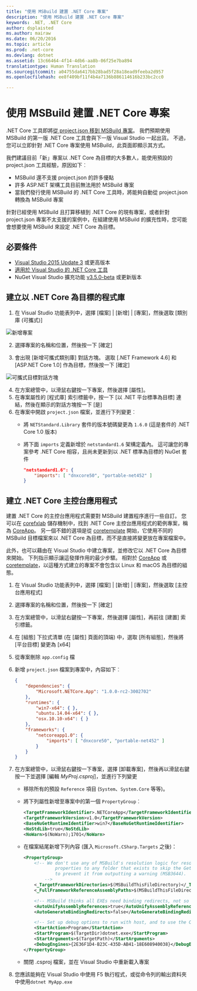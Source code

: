 ```yaml
---
title: "使用 MSBuild 建置 .NET Core 專案"
description: "使用 MSBuild 建置 .NET Core 專案"
keywords: .NET, .NET Core
author: dsplaisted
ms.author: mairaw
ms.date: 06/20/2016
ms.topic: article
ms.prod: .net-core
ms.devlang: dotnet
ms.assetid: 13c66464-4f14-4db6-aa8b-06f25e7ba894
translationtype: Human Translation
ms.sourcegitcommit: a04755da6417bb28bad5f28a18ead9feeba2d957
ms.openlocfilehash: ee8f409bf11f4b4a7136b886114616b233bc2cc0

---
```


# <a name="using-msbuild-to-build-net-core-projects"></a>使用 MSBuild 建置 .NET Core 專案

.NET Core 工具即將[從 project.json 移到 MSBuild 專案](https://blogs.msdn.microsoft.com/dotnet/2016/05/23/changes-to-project-json/)。
我們預期使用 MSBuild 的第一版 .NET Core 工具會與下一版 Visual Studio 一起出貨。  不過，您可以立即針對 .NET Core 專案使用 MSBuild，此頁面即顯示其方式。

我們建議目前「新」專案以 .NET Core 為目標的大多數人，能使用預設的 project.json 工具經驗，原因如下︰

- MSBuild 還不支援 project.json 的許多優點
- 許多 ASP.NET 架構工具目前無法用於 MSBuild 專案
- 當我們發行使用 MSBuild 的 .NET Core 工具時，將能夠自動從 project.json 轉換為 MSBuild 專案 

針對已經使用 MSBuild 且打算移植到 .NET Core 的現有專案，或者針對 project.json 專案不太支援的案例中，在組建使用 MSBuild 的擴充性時，您可能會想要使用 MSBuild 來設定 .NET Core 為目標。

## <a name="prerequisites"></a>必要條件

- [Visual Studio 2015 Update 3](https://www.visualstudio.com/en-us/news/releasenotes/vs2015-update3-vs) 或更高版本
- [適用於 Visual Studio 的 .NET Core 工具](https://www.visualstudio.com/downloads/download-visual-studio-vs)
- NuGet Visual Studio 擴充功能 [v3.5.0-beta](https://dist.nuget.org/visualstudio-2015-vsix/v3.5.0-beta/NuGet.Tools.vsix) 或更新版本

## <a name="creating-a-library-targeting-net-core"></a>建立以 .NET Core 為目標的程式庫

1. 在 Visual Studio 功能表列中，選擇 [檔案] |  [新增] |  [專案]，然後選取 [類別庫 (可攜式)]

  ![新增專案](./media/target-dotnetcore-with-msbuild/new-project-dialog-class-library-portable.png)

2. 選擇專案的名稱和位置，然後按一下 [確定]

3. 會出現 [新增可攜式類別庫] 對話方塊。  選取 [.NET Framework 4.6] 和 [ASP.NET Core 1.0] 作為目標，然後按一下 [確定]

  ![可攜式目標對話方塊](./media/target-dotnetcore-with-msbuild/pcl-targets-dialog-net46-aspnetcore10.png)

4. 在方案總管中，以滑鼠右鍵按一下專案，然後選擇 [屬性]。
5. 在專案屬性的 [程式庫] 索引標籤中，按一下 [以 .NET 平台標準為目標] 連結，然後在顯示的對話方塊按一下 [是]
6. 在專案中開啟 `project.json` 檔案，並進行下列變更︰
    - 將 `NETStandard.Library` 套件的版本號碼變更為 `1.6.0` (這是套件的 .NET Core 1.0 版本)
    - 將下面 `imports` 定義新增於 `netstandard1.6` 架構定義內。  這可讓您的專案參考 .NET Core 相容，且尚未更新到以 .NET 標準為目標的 NuGet 套件

        ```json
        "netstandard1.6": {
            "imports": [ "dnxcore50", "portable-net452" ]
        }
        ```

## <a name="creating-a-net-core-console-application"></a>建立 .NET Core 主控台應用程式
建置 .NET Core 的主控台應用程式需要對 MSBuild 建置程序進行一些自訂。  您可以在 [corefxlab](https://github.com/dotnet/corefxlab) 儲存機制中，找到 .NET Core 主控台應用程式的範例專案，稱為 [CoreApp](https://github.com/dotnet/corefxlab/tree/master/samples/NetCoreSample/CoreApp)。  另一個不錯的選項是從 [coretemplate](https://github.com/mellinoe/coretemplate) 開始，它使用不同的 MSBuild 目標檔案來以 .NET Core 為目標，而不是直接將變更放在專案檔案中。  

此外，也可以藉由在 Visual Studio 中建立專案，並修改它以 .NET Core 為目標來開始。  下列指示顯示讓這發揮作用的最少步驟。  相對於 [CoreApp](https://github.com/dotnet/corefxlab/tree/master/samples/NetCoreSample/CoreApp) 或 [coretemplate](https://github.com/mellinoe/coretemplate)，以這種方式建立的專案不會包含以 Linux 和 macOS 為目標的組態。

1. 在 Visual Studio 功能表列中，選擇 [檔案] |  [新增] |  [專案]，然後選取 [主控台應用程式]
2. 選擇專案的名稱和位置，然後按一下 [確定]
3. 在方案總管中，以滑鼠右鍵按一下專案，然後選擇 [屬性]，再前往 [建置] 索引標籤。
4. 在 [組態] 下拉式清單 (在 [屬性] 頁面的頂端) 中，選取 [所有組態]，然後將 [平台目標] 變更為 [x64]
5. 從專案刪除 `app.config` 檔
6. 新增 `project.json` 檔案到專案中，內容如下︰

    ```json
    {
        "dependencies": {
            "Microsoft.NETCore.App": "1.0.0-rc2-3002702"
        },
        "runtimes": {
            "win7-x64": { },
            "ubuntu.14.04-x64": { },
            "osx.10.10-x64": { }
        },
        "frameworks": {
            "netcoreapp1.0": {
                "imports": [ "dnxcore50", "portable-net452" ]
            }
        }
    }
    ```

7. 在方案總管中，以滑鼠右鍵按一下專案，選擇 [卸載專案]，然後再以滑鼠右鍵按一下並選擇 [編輯 _MyProj.csproj_]，並進行下列變更
    - 移除所有的預設 `Reference` 項目 (`System`、`System.Core` 等等)。
    - 將下列屬性新增至專案中的第一個 `PropertyGroup`︰

        ```xml
        <TargetFrameworkIdentifier>.NETCoreApp</TargetFrameworkIdentifier>
        <TargetFrameworkVersion>v1.0</TargetFrameworkVersion>
        <BaseNuGetRuntimeIdentifier>win7</BaseNuGetRuntimeIdentifier>
        <NoStdLib>true</NoStdLib>
        <NoWarn>$(NoWarn);1701</NoWarn>
        ```

    - 在檔案結尾新增下列內容 (匯入 `Microsoft.CSharp.Targets` 之後)：

        ```xml
        <PropertyGroup>
            <!-- We don't use any of MSBuild's resolution logic for resolving the framework, so just set these two
                    properties to any folder that exists to skip the GetReferenceAssemblyPaths task (not target) and
                    to prevent it from outputting a warning (MSB3644).
                -->
            <_TargetFrameworkDirectories>$(MSBuildThisFileDirectory)</_TargetFrameworkDirectories>
            <_FullFrameworkReferenceAssemblyPaths>$(MSBuildThisFileDirectory)</_FullFrameworkReferenceAssemblyPaths>

            <!-- MSBuild thinks all EXEs need binding redirects, not so for CoreCLR! -->
            <AutoUnifyAssemblyReferences>true</AutoUnifyAssemblyReferences>
            <AutoGenerateBindingRedirects>false</AutoGenerateBindingRedirects>

            <!-- Set up debug options to run with host, and to use the CoreCLR debug engine -->
            <StartAction>Program</StartAction>
            <StartProgram>$(TargetDir)dotnet.exe</StartProgram>
            <StartArguments>$(TargetPath)</StartArguments>
            <DebugEngines>{2E36F1D4-B23C-435D-AB41-18E608940038}</DebugEngines>
        </PropertyGroup>
        ```

    - 關閉 .csproj 檔案，並在 Visual Studio 中重新載入專案

8. 您應該能夠在 Visual Studio 中使用 F5 執行程式，或從命令列的輸出資料夾中使用`dotnet MyApp.exe` 



<!--HONumber=Nov16_HO3-->


